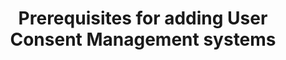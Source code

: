 ---
title: Prerequisites for adding User Consent Management systems
description: {Meta description}
template: howto-guide-template
---